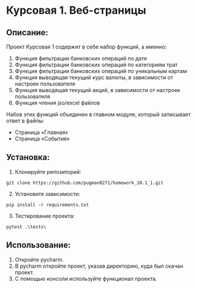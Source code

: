 # Курсовая 1. Веб-страницы

## Описание:

Проект Курсовая 1 содержит в себе набор функций, а именно:
1. Функция фильтрации банковских операций по дате
2. Функция фильтрации банковских операций по категориям трат
3. Функция фильтрации банковских операций по уникальным картам
4. Функция выводящая текущий курс валюты, в зависимости от настроек пользователя
5. Функция выводящая текущий акций, в зависимости от настроек пользователя
6. Функция чтения jso/excel файлов

Набов этих функций объединен в главном модуле, который записывает ответ в файлы:
- Страница «Главная»
- Страница «События»


## Установка:

1. Клонируйте репозиторий:
```
git clone https://github.com/pugman8271/homework_10.1_1.git
```
2. Установите зависимости:
```
pip install -r requirements.txt
```
3. Тестирование проекта:
```
pytest .\tests\  
```
## Использование:

1. Откройте pycharm.
2. В pycharm откройте проект, указав директорию, куда был скачан проект.
3. С помощью консоли используйте функционал проекта.